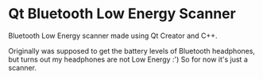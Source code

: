 # Qt Bluetooth Low Energy Scanner
Bluetooth Low Energy scanner made using Qt Creator and C++.

Originally was supposed to get the battery levels of Bluetooth headphones, but turns out my headphones are not Low Energy :')
So for now it's just a scanner.
